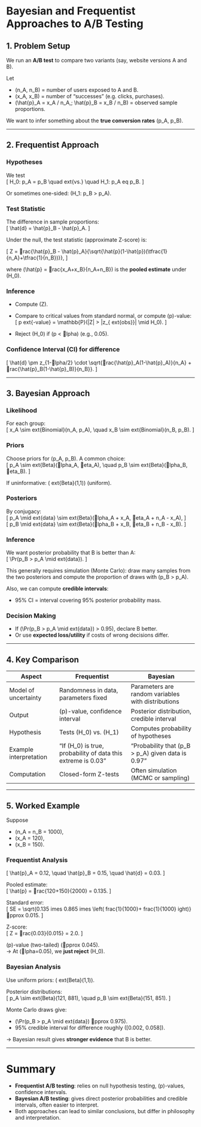 # Bayesian and Frequentist Approaches to A/B Testing

## 1. Problem Setup  

We run an **A/B test** to compare two variants (say, website versions A and B).  

Let  
- \(n_A, n_B\) = number of users exposed to A and B.  
- \(x_A, x_B\) = number of “successes” (e.g. clicks, purchases).  
- \(\hat{p}_A = x_A / n_A,\; \hat{p}_B = x_B / n_B\) = observed sample proportions.  

We want to infer something about the **true conversion rates** \(p_A, p_B\).  

---

## 2. Frequentist Approach  

### Hypotheses  
We test  
\[
H_0: p_A = p_B \quad 	ext{vs.} \quad H_1: p_A 
eq p_B.
\]  

Or sometimes one-sided: \(H_1: p_B > p_A\).  

### Test Statistic  
The difference in sample proportions:  
\[
\hat{d} = \hat{p}_B - \hat{p}_A.
\]  

Under the null, the test statistic (approximate Z-score) is:  

\[
Z = rac{\hat{p}_B - \hat{p}_A}{\sqrt{\hat{p}(1-\hat{p})(\tfrac{1}{n_A}+\tfrac{1}{n_B})}},
\]  

where \(\hat{p} = rac{x_A+x_B}{n_A+n_B}\) is the **pooled estimate** under \(H_0\).  

### Inference  
- Compute \(Z\).  
- Compare to critical values from standard normal, or compute \(p\)-value:  
\[
p	ext{-value} = \mathbb{P}(|Z| > |z_{	ext{obs}}| \mid H_0).
\]  

- Reject \(H_0\) if \(p < lpha\) (e.g., 0.05).  

### Confidence Interval (CI) for difference  
\[
\hat{d} \pm z_{1-lpha/2} \cdot \sqrt{rac{\hat{p}_A(1-\hat{p}_A)}{n_A} + rac{\hat{p}_B(1-\hat{p}_B)}{n_B}}.
\]  

---

## 3. Bayesian Approach  

### Likelihood  
For each group:  
\[
x_A \sim 	ext{Binomial}(n_A, p_A), \quad x_B \sim 	ext{Binomial}(n_B, p_B).
\]  

### Priors  
Choose priors for \(p_A, p_B\). A common choice:  
\[
p_A \sim 	ext{Beta}(lpha_A, eta_A), \quad p_B \sim 	ext{Beta}(lpha_B, eta_B).
\]  

If uninformative: \(	ext{Beta}(1,1)\) (uniform).  

### Posteriors  
By conjugacy:  
\[
p_A \mid 	ext{data} \sim 	ext{Beta}(lpha_A + x_A, eta_A + n_A - x_A),
\]  
\[
p_B \mid 	ext{data} \sim 	ext{Beta}(lpha_B + x_B, eta_B + n_B - x_B).
\]  

### Inference  
We want posterior probability that B is better than A:  
\[
\Pr(p_B > p_A \mid 	ext{data}).
\]  

This generally requires simulation (Monte Carlo): draw many samples from the two posteriors and compute the proportion of draws with \(p_B > p_A\).  

Also, we can compute **credible intervals**:  
- 95% CI = interval covering 95% posterior probability mass.  

### Decision Making  
- If \(\Pr(p_B > p_A \mid 	ext{data}) > 0.95\), declare B better.  
- Or use **expected loss/utility** if costs of wrong decisions differ.  

---

## 4. Key Comparison  

| Aspect | Frequentist | Bayesian |
|--------|-------------|----------|
| Model of uncertainty | Randomness in data, parameters fixed | Parameters are random variables with distributions |
| Output | \(p\)-value, confidence interval | Posterior distribution, credible interval |
| Hypothesis | Tests \(H_0\) vs. \(H_1\) | Computes probability of hypotheses |
| Example interpretation | “If \(H_0\) is true, probability of data this extreme is 0.03” | “Probability that \(p_B > p_A\) given data is 0.97” |
| Computation | Closed-form Z-tests | Often simulation (MCMC or sampling) |

---

## 5. Worked Example  

Suppose  
- \(n_A = n_B = 1000\),  
- \(x_A = 120\),  
- \(x_B = 150\).  

### Frequentist Analysis  
\[
\hat{p}_A = 0.12, \quad \hat{p}_B = 0.15, \quad \hat{d} = 0.03.
\]  

Pooled estimate:  
\[
\hat{p} = rac{120+150}{2000} = 0.135.
\]  

Standard error:  
\[
SE = \sqrt{0.135 	imes 0.865 	imes \left(	frac{1}{1000}+	frac{1}{1000}ight)} pprox 0.015.
\]  

Z-score:  
\[
Z = rac{0.03}{0.015} = 2.0.
\]  

\(p\)-value (two-tailed) \(pprox 0.045\).  
→ At \(lpha=0.05\), we **just reject** \(H_0\).  

### Bayesian Analysis  
Use uniform priors: \(	ext{Beta}(1,1)\).  

Posterior distributions:  
\[
p_A \sim 	ext{Beta}(121, 881), \quad p_B \sim 	ext{Beta}(151, 851).
\]  

Monte Carlo draws give:  
- \(\Pr(p_B > p_A \mid 	ext{data}) pprox 0.975\).  
- 95% credible interval for difference roughly \([0.002, 0.058]\).  

→ Bayesian result gives **stronger evidence** that B is better.  

---

# Summary  

- **Frequentist A/B testing**: relies on null hypothesis testing, \(p\)-values, confidence intervals.  
- **Bayesian A/B testing**: gives direct posterior probabilities and credible intervals, often easier to interpret.  
- Both approaches can lead to similar conclusions, but differ in philosophy and interpretation.  
